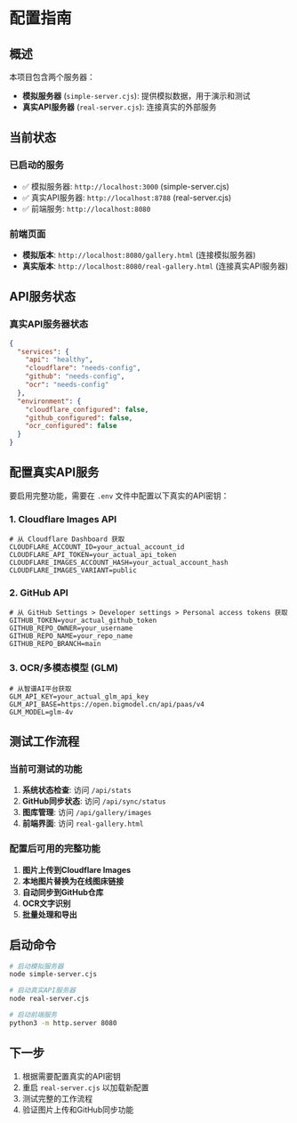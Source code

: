 # 配置指南

## 概述

本项目包含两个服务器：
- **模拟服务器** (`simple-server.cjs`): 提供模拟数据，用于演示和测试
- **真实API服务器** (`real-server.cjs`): 连接真实的外部服务

## 当前状态

### 已启动的服务
- ✅ 模拟服务器: `http://localhost:3000` (simple-server.cjs)
- ✅ 真实API服务器: `http://localhost:8788` (real-server.cjs)
- ✅ 前端服务: `http://localhost:8080`

### 前端页面
- **模拟版本**: `http://localhost:8080/gallery.html` (连接模拟服务器)
- **真实版本**: `http://localhost:8080/real-gallery.html` (连接真实API服务器)

## API服务状态

### 真实API服务器状态
```json
{
  "services": {
    "api": "healthy",
    "cloudflare": "needs-config",
    "github": "needs-config",
    "ocr": "needs-config"
  },
  "environment": {
    "cloudflare_configured": false,
    "github_configured": false,
    "ocr_configured": false
  }
}
```

## 配置真实API服务

要启用完整功能，需要在 `.env` 文件中配置以下真实的API密钥：

### 1. Cloudflare Images API
```env
# 从 Cloudflare Dashboard 获取
CLOUDFLARE_ACCOUNT_ID=your_actual_account_id
CLOUDFLARE_API_TOKEN=your_actual_api_token
CLOUDFLARE_IMAGES_ACCOUNT_HASH=your_actual_account_hash
CLOUDFLARE_IMAGES_VARIANT=public
```

### 2. GitHub API
```env
# 从 GitHub Settings > Developer settings > Personal access tokens 获取
GITHUB_TOKEN=your_actual_github_token
GITHUB_REPO_OWNER=your_username
GITHUB_REPO_NAME=your_repo_name
GITHUB_REPO_BRANCH=main
```

### 3. OCR/多模态模型 (GLM)
```env
# 从智谱AI平台获取
GLM_API_KEY=your_actual_glm_api_key
GLM_API_BASE=https://open.bigmodel.cn/api/paas/v4
GLM_MODEL=glm-4v
```

## 测试工作流程

### 当前可测试的功能
1. **系统状态检查**: 访问 `/api/stats`
2. **GitHub同步状态**: 访问 `/api/sync/status`
3. **图库管理**: 访问 `/api/gallery/images`
4. **前端界面**: 访问 `real-gallery.html`

### 配置后可用的完整功能
1. **图片上传到Cloudflare Images**
2. **本地图片替换为在线图床链接**
3. **自动同步到GitHub仓库**
4. **OCR文字识别**
5. **批量处理和导出**

## 启动命令

```bash
# 启动模拟服务器
node simple-server.cjs

# 启动真实API服务器
node real-server.cjs

# 启动前端服务
python3 -m http.server 8080
```

## 下一步

1. 根据需要配置真实的API密钥
2. 重启 `real-server.cjs` 以加载新配置
3. 测试完整的工作流程
4. 验证图片上传和GitHub同步功能
